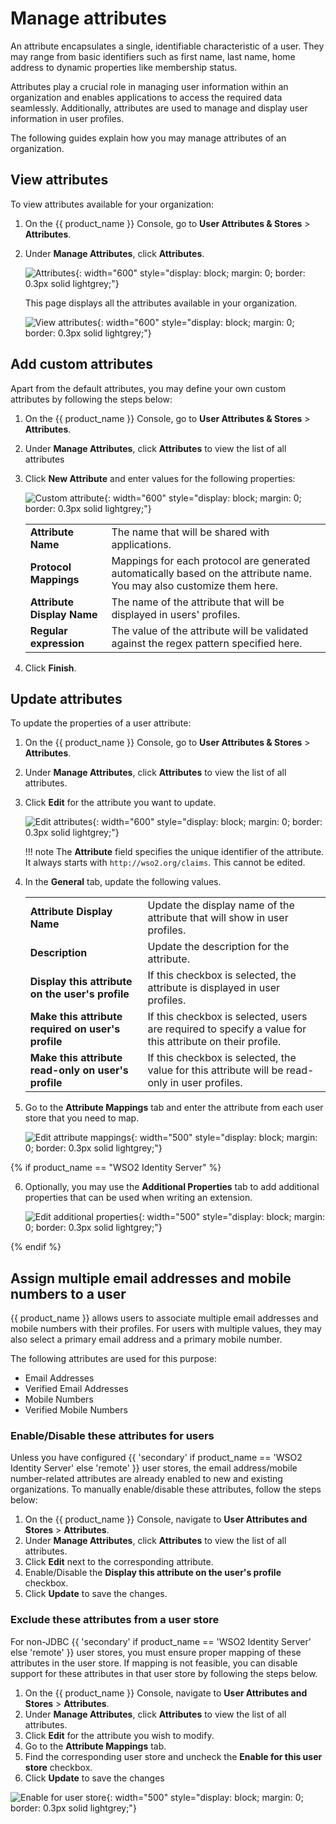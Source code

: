 # Manage attributes

An attribute encapsulates a single, identifiable characteristic of a user. They may range from basic identifiers such as first name, last name, home address to dynamic properties like membership status.

Attributes play a crucial role in managing user information within an organization and enables applications to access the required data seamlessly. Additionally, attributes are used to manage and display user information in user profiles.

The following guides explain how you may manage attributes of an organization.

## View attributes

To view attributes available for your organization:

1. On the {{ product_name }} Console, go to **User Attributes & Stores** > **Attributes**.

2. Under **Manage Attributes**, click **Attributes**.

    ![Attributes]({{base_path}}/assets/img/guides/organization/attributes/local-attributes.png){: width="600" style="display: block; margin: 0; border: 0.3px solid lightgrey;"}

    This page displays all the attributes available in your organization.

    ![View attributes]({{base_path}}/assets/img/guides/organization/attributes/view-attributes.png){: width="600" style="display: block; margin: 0; border: 0.3px solid lightgrey;"}

## Add custom attributes

Apart from the default attributes, you may define your own custom attributes by following the steps below:

1. On the {{ product_name }} Console, go to **User Attributes & Stores** > **Attributes**.
2. Under **Manage Attributes**, click **Attributes** to view the list of all attributes
3. Click **New Attribute** and enter values for the following properties:

    ![Custom attribute]({{base_path}}/assets/img/guides/organization/attributes/new-custom-attribute.png){: width="600" style="display: block; margin: 0; border: 0.3px solid lightgrey;"}

    <table>
       <tbody>
          <tr>
             <td><b>Attribute Name</b></td>
             <td>The name that will be shared with applications.</td>
          </tr>
          <tr>
              <td><b>Protocol Mappings</b></td>
              <td>Mappings for each protocol are generated automatically based on the attribute name. You may also customize them here. </td>
         </tr>
         <tr>
             <td><b>Attribute Display Name</b></td>
             <td>The name of the attribute that will be displayed in users' profiles.</td>
         </tr>
         <tr>
             <td><b>Regular expression</b></td>
             <td>The value of the attribute will be validated against the regex pattern specified here.</td>
         </tr>
       </tbody>
    </table>

4. Click **Finish**.

## Update attributes
To update the properties of a user attribute:

1. On the {{ product_name }} Console, go to **User Attributes & Stores** > **Attributes**.
2. Under **Manage Attributes**, click **Attributes** to view the list of all attributes.
3. Click **Edit** for the attribute you want to update.

    ![Edit attributes]({{base_path}}/assets/img/guides/organization/attributes/edit-attributes-general.png){: width="600" style="display: block; margin: 0; border: 0.3px solid lightgrey;"}

    !!! note
        The **Attribute** field specifies the unique identifier of the attribute. It always starts with `http://wso2.org/claims`. This cannot be edited.

4. In the **General** tab, update the following values.

    <table>
       <tbody>
          <tr>
             <td><b>Attribute Display Name</b></td>
             <td>Update the display name of the attribute that will show in user profiles.</td>
          </tr>
          <tr>
               <td><b>Description</b></td>
               <td>Update the description for the attribute.</td>
          </tr>
        <tr>
              <td><b>Display this attribute on the user's profile</b></td>
              <td>If this checkbox is selected, the attribute is displayed in user profiles.</ td>
         </tr>
         <tr>
             <td><b>Make this attribute required on user's profile</b></td>
             <td>If this checkbox is selected, users are required to specify a value for this attribute on their profile.</td>
         </tr>
         <tr>
            <td><b>Make this attribute read-only on user's profile</b></td>
            <td>If this checkbox is selected, the value for this attribute will be read-only in user profiles.</td>
       </tr>
     </tbody>
    </table>

5. Go to the **Attribute Mappings** tab and enter the attribute from each user store that you need to map.

    ![Edit attribute mappings]({{base_path}}/assets/img/guides/organization/attributes/edit-attribute-mappings.png){: width="500" style="display: block; margin: 0; border: 0.3px solid lightgrey;"}

{% if product_name == "WSO2 Identity Server" %}

6. Optionally, you may use the **Additional Properties** tab to add additional properties that can be used when writing an extension.

    ![Edit additional properties]({{base_path}}/assets/img/guides/organization/attributes/edit-attributes-additional-properties.png){: width="500" style="display: block; margin: 0; border: 0.3px solid lightgrey;"}

{% endif %}

## Assign multiple email addresses and mobile numbers to a user

{{ product_name }} allows users to associate multiple email addresses and mobile numbers with their profiles. For users with multiple values, they may also select a primary email address and a primary mobile number.

The following attributes are used for this purpose:

- Email Addresses
- Verified Email Addresses
- Mobile Numbers
- Verified Mobile Numbers

### Enable/Disable these attributes for users

Unless you have configured {{ 'secondary' if product_name == 'WSO2 Identity Server' else 'remote' }} user stores, the email address/mobile number-related attributes are already enabled to new and existing organizations. To manually enable/disable these attributes, follow the steps below:

1. On the {{ product_name }} Console, navigate to **User Attributes and Stores** > **Attributes**.
2. Under **Manage Attributes**, click **Attributes** to view the list of all attributes.
3. Click **Edit** next to the corresponding attribute.
4. Enable/Disable the **Display this attribute on the user's profile** checkbox.
5. Click **Update** to save the changes.

### Exclude these attributes from a user store

For non-JDBC {{ 'secondary' if product_name == 'WSO2 Identity Server' else 'remote' }} user stores, you must ensure proper mapping of these attributes in the user store. If mapping is not feasible, you can disable support for these attributes in that user store by following the steps below.

   1. On the {{ product_name }} Console, navigate to **User Attributes and Stores** > **Attributes**.
   2. Under **Manage Attributes**, click **Attributes** to view the list of all attributes.
   3. Click **Edit** for the attribute you wish to modify.
   4. Go to the **Attribute Mappings** tab.
   4. Find the corresponding user store and uncheck the **Enable for this user store** checkbox.
   5. Click **Update** to save the changes

   ![Enable for user store]({{base_path}}/assets/img/guides/organization/attributes/enable-for-user-store.png){: width="500" style="display: block; margin: 0; border: 0.3px solid lightgrey;"}